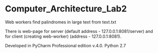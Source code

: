 # Computer_Architecture_Lab2
Web workers find palindromes in large text from text.txt

There is web-page for server (default address - 127.0.0.1:8081/server) and for client (creating web-worker) (address - 127.0.0.1:8081).

Developed in PyCharm Professional edition v.4.0. Python 2.7
